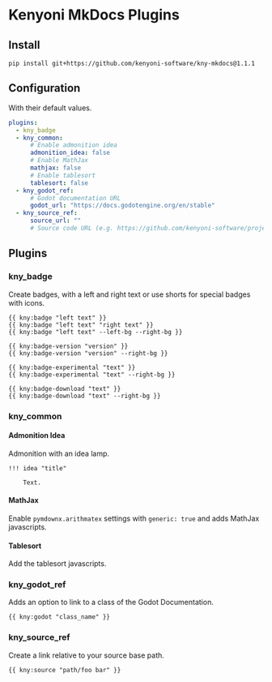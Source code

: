 # Kenyoni MkDocs Plugins

## Install

```commandline
pip install git+https://github.com/kenyoni-software/kny-mkdocs@1.1.1
```

## Configuration

With their default values.

```yml
plugins:
  - kny_badge
  - kny_common:
      # Enable admonition idea
      admonition_idea: false
      # Enable MathJax
      mathjax: false
      # Enable tablesort
      tablesort: false
  - kny_godot_ref:
      # Godot documentation URL
      godot_url: "https://docs.godotengine.org/en/stable"
  - kny_source_ref:
      source_url: ""
      # Source code URL (e.g. https://github.com/kenyoni-software/project-catta/tree/main)
```

## Plugins

### kny_badge

Create badges, with a left and right text or use shorts for special badges with icons.

```
{{ kny:badge "left text" }}
{{ kny:badge "left text" "right text" }}
{{ kny:badge "left text" --left-bg --right-bg }}

{{ kny:badge-version "version" }}
{{ kny:badge-version "version" --right-bg }}

{{ kny:badge-experimental "text" }}
{{ kny:badge-experimental "text" --right-bg }}

{{ kny:badge-download "text" }}
{{ kny:badge-download "text" --right-bg }}
```

### kny_common

#### Admonition Idea

Admonition with an idea lamp.

```
!!! idea "title"

    Text.
```

#### MathJax

Enable `pymdownx.arithmatex` settings with `generic: true` and adds MathJax javascripts.

#### Tablesort

Add the tablesort javascripts.

### kny_godot_ref

Adds an option to link to a class of the Godot Documentation.

```
{{ kny:godot "class_name" }}
```

### kny_source_ref

Create a link relative to your source base path.

```
{{ kny:source "path/foo bar" }}
```
